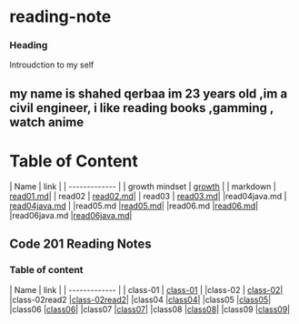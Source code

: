# reading-note

### Heading 
Introudction to my self 
## my name is shahed qerbaa im 23 years old ,im a civil engineer, i like reading books ,gamming , watch anime

# Table of Content

| Name   | link  |
| ------------- |
| growth mindset | [growth](https://shahed-damer.github.io/reading-note/growth) |
| markdown       | [read01.md]( https://shahed-damer.github.io/reading-note/read01)|
| read02         |  [read02.md]( https://shahed-damer.github.io/reading-note/read02)|
| read03         | [read03.md]( https://shahed-damer.github.io/reading-note/read03)| 
|read04java.md | [read04java.md](https://shahed-damer.github.io/reading-note/read04java.md ) |
|read05.md     |[read05.md](https://shahed-damer.github.io/reading-note/read05.md)|
|read06.md     |[read06.md](https://shahed-damer.github.io/reading-note/read06)|
|read06java.md |[read06java.md](https://shahed-damer.github.io/reading-note/read06java)|


 ## Code 201 Reading Notes
 ### Table of content 

| Name   | link  |
| ------------- |
| class-01 | [class-01](https://shahed-damer.github.io/reading-note/class-01) |
|class-02  | [class-02](https://shahed-damer.github.io/reading-note/class-02 )|
|class-02read2  |[class-02read2](https://shahed-damer.github.io/reading-note/class-02read2 )|
|class04   |[class04]( https://shahed-damer.github.io/reading-note/class04 )|
|class05   |[class05](https://shahed-damer.github.io/reading-note/class5  )|
|class06   |[class06](https://shahed-damer.github.io/reading-note/class06)|
|class07   |[class07](class07.md)|
|class08   |[class08](class08.md)|
|class09   |[class09](class09.md)|










